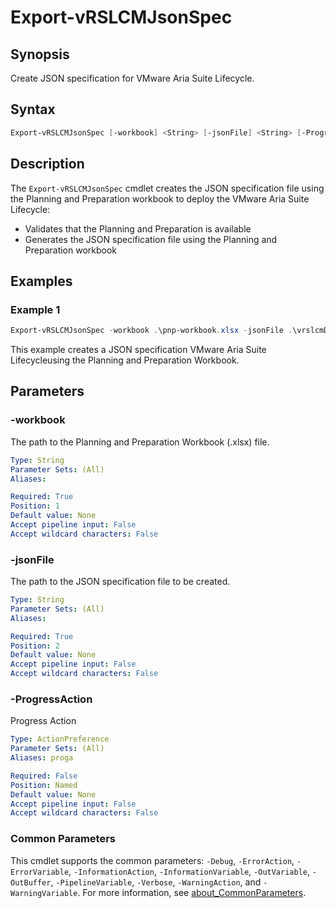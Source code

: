 # Export-vRSLCMJsonSpec

## Synopsis

Create JSON specification for VMware Aria Suite Lifecycle.

## Syntax

```powershell
Export-vRSLCMJsonSpec [-workbook] <String> [-jsonFile] <String> [-ProgressAction <ActionPreference>] [<CommonParameters>]
```

## Description

The `Export-vRSLCMJsonSpec` cmdlet creates the JSON specification file using the Planning and Preparation workbook to deploy the VMware Aria Suite Lifecycle:

- Validates that the Planning and Preparation is available
- Generates the JSON specification file using the Planning and Preparation workbook

## Examples

### Example 1

```powershell
Export-vRSLCMJsonSpec -workbook .\pnp-workbook.xlsx -jsonFile .\vrslcmDeploySpec.json
```

This example creates a JSON specification VMware Aria Suite Lifecycleusing the Planning and Preparation Workbook.

## Parameters

### -workbook

The path to the Planning and Preparation Workbook (.xlsx) file.

```yaml
Type: String
Parameter Sets: (All)
Aliases:

Required: True
Position: 1
Default value: None
Accept pipeline input: False
Accept wildcard characters: False
```

### -jsonFile

The path to the JSON specification file to be created.

```yaml
Type: String
Parameter Sets: (All)
Aliases:

Required: True
Position: 2
Default value: None
Accept pipeline input: False
Accept wildcard characters: False
```

### -ProgressAction

Progress Action

```yaml
Type: ActionPreference
Parameter Sets: (All)
Aliases: proga

Required: False
Position: Named
Default value: None
Accept pipeline input: False
Accept wildcard characters: False
```

### Common Parameters

This cmdlet supports the common parameters: `-Debug`, `-ErrorAction`, `-ErrorVariable`, `-InformationAction`, `-InformationVariable`, `-OutVariable`, `-OutBuffer`, `-PipelineVariable`, `-Verbose`, `-WarningAction`, and `-WarningVariable`. For more information, see [about_CommonParameters](http://go.microsoft.com/fwlink/?LinkID=113216).
